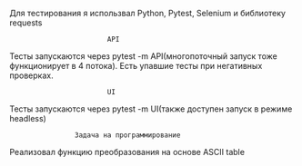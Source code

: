  Для тестирования я использвал Python, Pytest, Selenium и библиотеку requests
 
                            API
Тесты запускаются через pytest -m API(многопоточный запуск тоже функционирует в 4 потока).
Есть упавшие тесты при негативных проверках.

                            UI
Тесты запускаются через pytest -m UI(также доступен запуск в режиме headless)

                    Задача на программирование    
Реализовал функцию преобразования на основе ASCII table 

